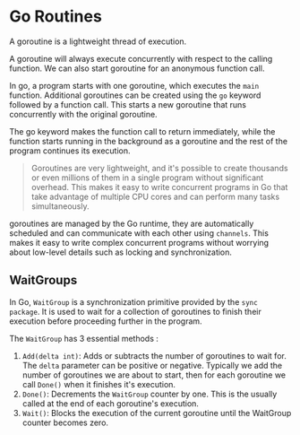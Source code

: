 # Go Routines
A goroutine is a lightweight thread of execution.

A goroutine will always execute concurrently with respect to the calling function. We can also start goroutine for an anonymous function call.

In go, a program starts with one goroutine, which executes the `main` function. Additional goroutines can be created using the `go` keyword followed by a function call. This starts a new goroutine that runs concurrently with the original goroutine.

The go keyword makes the function call to return immediately, while the function starts running in the background as a goroutine and the rest of the program continues its execution.

> Goroutines are very lightweight, and it's possible to create thousands or even millions of them in a single program without significant overhead. This makes it easy to write concurrent programs in Go that take advantage of multiple CPU cores and can perform many tasks simultaneously.

goroutines are managed by the Go runtime, they are automatically scheduled and can communicate with each other using `channels`. This makes it easy to write complex concurrent programs without worrying about low-level details such as locking and synchronization.

## WaitGroups

In Go, `WaitGroup` is a synchronization primitive provided by the `sync package`. It is used to wait for a collection of goroutines to finish their execution before proceeding further in the program.

The `WaitGroup` has 3 essential methods : 

1. `Add(delta int)`: Adds or subtracts the number of goroutines to wait for. The `delta` parameter can be positive or negative. Typically we add the number of goroutines we are about to start, then for each goroutine we call `Done()` when it finishes it's execution.
2. `Done()`: Decrements the `WaitGroup` counter by one. This is the usually called at the end of each goroutine's execution.
3. `Wait()`: Blocks the execution of the current goroutine until the WaitGroup counter becomes zero.
